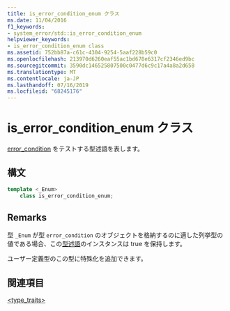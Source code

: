 ```yaml
---
title: is_error_condition_enum クラス
ms.date: 11/04/2016
f1_keywords:
- system_error/std::is_error_condition_enum
helpviewer_keywords:
- is_error_condition_enum class
ms.assetid: 752bb87a-c61c-4304-9254-5aaf228b59c0
ms.openlocfilehash: 213970d6260eaf55ac1bd678e6317cf2346ed9bc
ms.sourcegitcommit: 3590dc146525807500c0477d6c9c17a4a8a2d658
ms.translationtype: MT
ms.contentlocale: ja-JP
ms.lasthandoff: 07/16/2019
ms.locfileid: "68245176"
---
```

# <a name="iserrorconditionenum-class"></a>is_error_condition_enum クラス

[error_condition](../standard-library/error-condition-class.md) をテストする型述語を表します。

## <a name="syntax"></a>構文

```cpp
template <_Enum>
    class is_error_condition_enum;
```

## <a name="remarks"></a>Remarks

型 `_Enum` が型 `error_condition` のオブジェクトを格納するのに適した列挙型の値である場合、この[型述語](../standard-library/type-traits.md)のインスタンスは true を保持します。

ユーザー定義型のこの型に特殊化を追加できます。

## <a name="see-also"></a>関連項目

[<type_traits>](../standard-library/type-traits.md)<br/>
